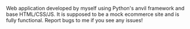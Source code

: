Web application developed by myself using Python's anvil framework and base HTML/CSS/JS. It is supposed to be a mock ecommerce site and is fully functional. Report bugs to me if you see any issues!
